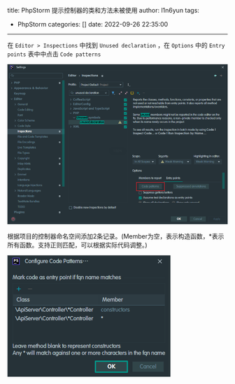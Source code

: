 title: PhpStorm 提示控制器的类和方法未被使用
author: l1n6yun
tags:
  - PhpStorm
categories: []
date: 2022-09-26 22:35:00
---
在 `Editor > Inspections` 中找到 `Unused declaration` ，在 `Options` 中的 `Entry points` 表中中点击 `Code patterns`

![upload successful](/images/pasted-23.png)

根据项目的控制器命名空间添加2条记录。(Member为空，表示构造函数，*表示所有函数。支持正则匹配，可以根据实际代码调整。)

![upload successful](/images/pasted-24.png)